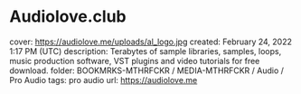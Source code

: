 # Audiolove.club

cover: https://audiolove.me/uploads/al_logo.jpg
created: February 24, 2022 1:17 PM (UTC)
description: Terabytes of sample libraries, samples, loops, music production software, VST plugins and video tutorials for free download.
folder: BOOKMRKS-MTHRFCKR / MEDIA-MTHRFCKR / Audio / Pro Audio
tags: pro audio
url: https://audiolove.me